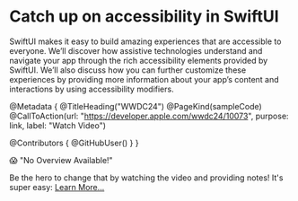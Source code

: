 # Catch up on accessibility in SwiftUI

SwiftUI makes it easy to build amazing experiences that are accessible to everyone. We’ll discover how assistive technologies understand and navigate your app through the rich accessibility elements provided by SwiftUI. We’ll also discuss how you can further customize these experiences by providing more information about your app’s content and interactions by using accessibility modifiers. 

@Metadata {
   @TitleHeading("WWDC24")
   @PageKind(sampleCode)
   @CallToAction(url: "https://developer.apple.com/wwdc24/10073", purpose: link, label: "Watch Video")

   @Contributors {
      @GitHubUser(<replace this with your GitHub handle>)
   }
}

😱 "No Overview Available!"

Be the hero to change that by watching the video and providing notes! It's super easy:
 [Learn More…](https://wwdcnotes.com/documentation/wwdcnotes/contributing)
